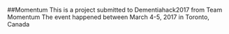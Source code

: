 ##Momentum
This is a project submitted to Dementiahack2017 from Team Momentum
The event happened between March 4-5, 2017 in Toronto, Canada
